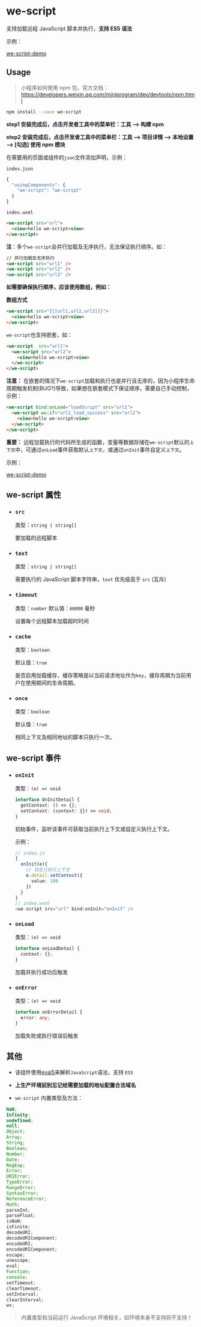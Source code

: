 # we-script

支持加载远程 JavaScript 脚本并执行，**支持 ES5 语法**

示例：

[we-script-demo](https://github.com/bplok20010/we-script-demo)

## Usage

> 小程序如何使用 npm 包，官方文档：https://developers.weixin.qq.com/miniprogram/dev/devtools/npm.html

```sh
npm install --save we-script
```

**step1 安装完成后，点击开发者工具中的菜单栏：工具 --> 构建 npm**

**step2 安装完成后，点击开发者工具中的菜单栏：工具 --> 项目详情 --> 本地设置 --> [勾选] 使用 npm 模块**

在需要用的页面或组件的`json`文件添加声明，示例：

`index.json`

```ts
{
  "usingComponents": {
    "we-script": "we-script"
  }
}
```

`index.wxml`

```html
<we-script src="url">
  <view>hello we-script<view>
</we-script>
```

**注**：多个`we-script`会并行加载及无序执行，无法保证执行顺序。如：

```html
// 并行加载及无序执行
<we-script src="url1" />
<we-script src="url2" />
<we-script src="url3" />
```

**如需要确保执行顺序，应该使用数组，例如：**

**数组方式**

```html
<we-script src="{{[url1,url2,url3]}}">
  <view>hello we-script<view>
</we-script>
```

`we-script`也支持嵌套，如：

```html
<we-script  src="url1">
  <we-script src="url2">
    <view>hello we-script<view>
  </we-script>
</we-script>
```

**注意：** 在嵌套的情况下`we-script`加载和执行也是并行且无序的，因为小程序生命周期触发机制(BUG?)导致，如果想在嵌套模式下保证顺序，需要自己手动控制，示例：

```html
<we-script bind:onLoad="loadScript" src="url1">
  <we-script wx:if="url1_load_success" src="url2">
    <view>hello we-script<view>
  </we-script>
</we-script>
```

**重要：** 远程加载执行的代码所生成的函数，变量等数据存储在`we-script`默认的`上下文`中，可通过`onLoad`事件获取默认`上下文`，或通过`onInit`事件自定义`上下文`。

示例：

[we-script-demo](https://github.com/bplok20010/we-script-demo)

## we-script 属性

- ### `src`

  类型：`string | string[]`

  要加载的远程脚本

- ### `text`

  类型：`string | string[]`

  需要执行的 JavaScript 脚本字符串，`text` 优先级高于 `src` (互斥)

- ### `timeout`

  类型：`number`
  默认值：`60000` 毫秒

  设置每个远程脚本加载超时时间

- ### `cache`

  类型：`boolean`

  默认值：`true`

  是否启用加载缓存，缓存策略是以当前请求地址作为`key`，缓存周期为当前用户在使用期间的生命周期。

- ### `once`

  类型：`boolean`

  默认值：`true`

  相同上下文及相同地址的脚本只执行一次。

## we-script 事件

- ### `onInit`

  类型：`(e) => void`

  ```ts
  interface OnInitDetail {
  	getContext: () => {};
  	setContext: (context: {}) => void;
  }
  ```

  初始事件，监听该事件可获取当前执行上下文或自定义执行上下文。

  示例：

  ```ts
  // index.js
  {
    onInit(e){
      // 自定义执行上下文
      e.detail.setContext({
        value: 100
      })
    }
  }
  // index.wxml
  <we-script src="url" bind:onInit="onInit" />
  ```

- ### `onLoad`

  类型：`(e) => void`

  ```ts
  interface onLoadDetail {
  	context: {};
  }
  ```

  加载并执行成功后触发

- ### `onError`

  类型：`(e) => void`

  ```ts
  interface onErrorDetail {
  	error: any;
  }
  ```

  加载失败或执行错误后触发

## 其他

- 该组件使用[eval5](https://github.com/bplok20010/eval5)来解析`JavaScript`语法，支持 `ES5`

- **上生产环境前别忘记给需要加载的地址配置合法域名**

- `we-script` 内置类型及方法：

```ts
NaN;
Infinity;
undefined;
null;
Object;
Array;
String;
Boolean;
Number;
Date;
RegExp;
Error;
URIError;
TypeError;
RangeError;
SyntaxError;
ReferenceError;
Math;
parseInt;
parseFloat;
isNaN;
isFinite;
decodeURI;
decodeURIComponent;
encodeURI;
encodeURIComponent;
escape;
unescape;
eval;
Function;
console;
setTimeout;
clearTimeout;
setInterval;
clearInterval;
wx;
```

> 内置类型和当前运行 JavaScript 环境相关，如环境本身不支持则不支持！
